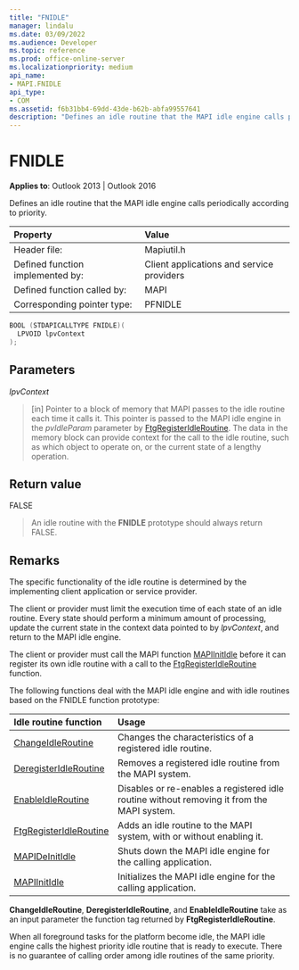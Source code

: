 ```yaml
---
title: "FNIDLE"
manager: lindalu
ms.date: 03/09/2022
ms.audience: Developer
ms.topic: reference
ms.prod: office-online-server
ms.localizationpriority: medium
api_name:
- MAPI.FNIDLE
api_type:
- COM
ms.assetid: f6b31bb4-69dd-43de-b62b-abfa99557641
description: "Defines an idle routine that the MAPI idle engine calls periodically according to priority."
---
```


# FNIDLE

**Applies to**: Outlook 2013 | Outlook 2016
  
Defines an idle routine that the MAPI idle engine calls periodically according to priority.
  
|**Property**|**Value**|
|:-----|:-----|
|Header file:  <br/> |Mapiutil.h  <br/> |
|Defined function implemented by:  <br/> |Client applications and service providers  <br/> |
|Defined function called by:  <br/> |MAPI  <br/> |
|Corresponding pointer type:  <br/> |PFNIDLE  <br/> |

```cpp
BOOL (STDAPICALLTYPE FNIDLE)(
  LPVOID lpvContext
);
```

## Parameters

 _lpvContext_
  
> [in] Pointer to a block of memory that MAPI passes to the idle routine each time it calls it. This pointer is passed to the MAPI idle engine in the _pvIdleParam_ parameter by [FtgRegisterIdleRoutine](ftgregisteridleroutine.md). The data in the memory block can provide context for the call to the idle routine, such as which object to operate on, or the current state of a lengthy operation.

## Return value

FALSE
  
> An idle routine with the **FNIDLE** prototype should always return FALSE.

## Remarks

The specific functionality of the idle routine is determined by the implementing client application or service provider.
  
The client or provider must limit the execution time of each state of an idle routine. Every state should perform a minimum amount of processing, update the current state in the context data pointed to by _lpvContext_, and return to the MAPI idle engine.
  
The client or provider must call the MAPI function [MAPIInitIdle](mapiinitidle.md) before it can register its own idle routine with a call to the [FtgRegisterIdleRoutine](ftgregisteridleroutine.md) function.
  
The following functions deal with the MAPI idle engine and with idle routines based on the FNIDLE function prototype:
  
|**Idle routine function**|**Usage**|
|:-----|:-----|
|[ChangeIdleRoutine](changeidleroutine.md) <br/> |Changes the characteristics of a registered idle routine. |
|[DeregisterIdleRoutine](deregisteridleroutine.md) <br/> |Removes a registered idle routine from the MAPI system. |
|[EnableIdleRoutine](enableidleroutine.md) <br/> |Disables or re-enables a registered idle routine without removing it from the MAPI system. |
|[FtgRegisterIdleRoutine](ftgregisteridleroutine.md) <br/> |Adds an idle routine to the MAPI system, with or without enabling it. |
|[MAPIDeInitIdle](mapideinitidle.md) <br/> |Shuts down the MAPI idle engine for the calling application. |
|[MAPIInitIdle](mapiinitidle.md) <br/> |Initializes the MAPI idle engine for the calling application. |

**ChangeIdleRoutine**, **DeregisterIdleRoutine**, and **EnableIdleRoutine** take as an input parameter the function tag returned by **FtgRegisterIdleRoutine**.
  
When all foreground tasks for the platform become idle, the MAPI idle engine calls the highest priority idle routine that is ready to execute. There is no guarantee of calling order among idle routines of the same priority.
  